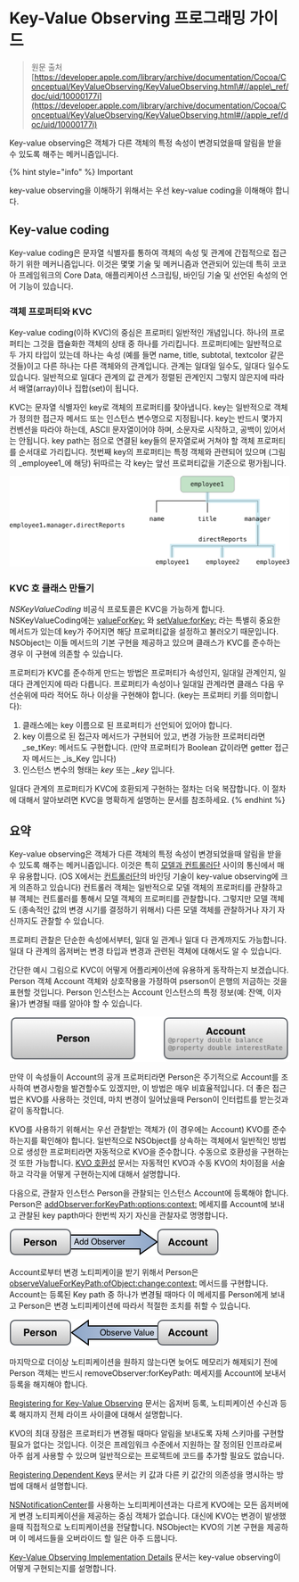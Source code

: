 # Key-Value Observing 프로그래밍 가이드

> 원문 출처  
> [https://developer.apple.com/library/archive/documentation/Cocoa/Conceptual/KeyValueObserving/KeyValueObserving.html\#//apple\_ref/doc/uid/10000177i](https://developer.apple.com/library/archive/documentation/Cocoa/Conceptual/KeyValueObserving/KeyValueObserving.html#//apple_ref/doc/uid/10000177i)

Key-value observing은 객체가 다른 객체의 특정 속성이 변경되었을때 알림을 받을 수 있도록 해주는 메커니즘입니다.

{% hint style="info" %}
Important

key-value observing을 이해하기 위해서는 우선 key-value coding을 이해해야 합니다.

## Key-value coding

Key-value coding은 문자열 식별자를 통하여 객체의 속성 및 관계에 간접적으로 접근하기 위한 메커니즘입니다. 이것은 몇몇 기술 및 메커니즘과 연관되어 있는데 특히 코코아 프레임워크의 Core Data, 애플리케이션 스크립팅, 바인딩 기술 및 선언된 속성의 언어 기능이 있습니다.

### 객체 프로퍼티와 KVC

Key-value coding\(이하 KVC\)의 중심은 프로퍼티 일반적인 개념입니다. 하나의 프로퍼티는 그것을 캡슐화한 객체의 상태 중 하나를 가리킵니다. 프로퍼티에는 일반적으로 두 가지 타입이 있는데 하나는 속성 \(예를 들면 name, title, subtotal, textcolor 같은 것들\)이고 다른 하나는 다른 객체와의 관계입니다. 관계는 일대일 일수도, 일대다 일수도 있습니다. 일반적으로 일대다 관계의 값 관계가 정렬된 관계인지 그렇지 않은지에 따라서 배열\(array\)이나 집합\(set\)이 됩니다.

KVC는 문자열 식별자인 key로 객체의 프로퍼티를 찾아냅니다. key는 일반적으로 객체가 정의한 접근자 메서드 또는 인스턴스 변수명으로 지정됩니다. key는 반드시 몇가지 컨벤션을 따라야 하는데, ASCII 문자열이어야 하며, 소문자로 시작하고, 공백이 있어서는 안됩니다. key path는 점으로 연결된 key들의 문자열로써 거쳐야 할 객체 프로퍼티를 순서대로 가리킵니다. 첫번째 key의 프로퍼티는 특정 객체와 관련되어 있으며 \(그림의 _employee1_에 해당\) 뒤따르는 각 key는 앞선 프로퍼티값을 기준으로 평가됩니다.

![](../.gitbook/assets/key_value_coding_2x.png)



### KVC 호 클래스 만들기

_NSKeyValueCoding_ 비공식 프로토콜은 KVC을 가능하게 합니다. NSKeyValueCoding에는 [valueForKey:](../etc/not-found.md) 와 [setValue:forKey:](../etc/not-found.md) 라는 특별히 중요한 메서드가 있는데 key가 주어지면 해당 프로퍼티값을 설정하고 불러오기 때문입니다. NSObject는 이들 메서드의 기본 구현을 제공하고 있으며 클래스가 KVC를 준수하는 경우 이 구현에 의존할 수 있습니다.

프로퍼티가 KVC를 준수하게 만드는 방법은 프로퍼티가 속성인지, 일대일 관계인지, 일대다 관계인지에 따라 다릅니다. 프로퍼티가 속성이나 일대일 관계라면 클래스 다음 우선순위에 따라 적어도 하나 이상을 구현해야 합니다. \(key는 프로퍼티 키를 의미합니다\):

1. 클래스에는 key 이름으로 된 프로퍼티가 선언되어 있어야 합니다.
2. key 이름으로 된 접근자 메서드가 구현되어 있고, 변경 가능한 프로퍼티라면 _se_tKey: 메서드도 구현합니다. \(만약 프로퍼티가 Boolean 값이라면 getter 접근자 메서드는 _is_Key 입니다\)
3. 인스턴스 변수의 형태는 _key_ 또는 _\_key_ 입니다.

일대다 관계의 프로퍼티가 KVC에 호환되게 구현하는 절차는 더욱 복잡합니다. 이 절차에 대해서 알아보려면 KVC을 명확하게 설명하는 문서를 참조하세요.
{% endhint %}

## 요약

Key-value observing은 객체가 다른 객체의 특정 속성이 변경되었을때 알림을 받을 수 있도록 해주는 메커니즘입니다. 이것은 특히 [모델과 컨트롤러단](../etc/not-found.md) 사이의 통신에서 매우 유용합니다. \(OS X에서는 [컨트롤러단](../etc/not-found.md)의 바인딩 기술이 key-value observing에 크게 의존하고 있습니다\) 컨트롤러 객체는 일반적으로 모델 객체의 프로퍼티를 관찰하고 뷰 객체는 컨트롤러를 통해서 모델 객체의 프로퍼티를 관찰합니다. 그렇지만 모델 객체도 \(종속적인 값의 변경 시기를 결정하기 위해서\) 다른 모델 객체를 관찰하거나 자기 자신까지도 관찰할 수 있습니다.

프로퍼티 관찰은 단순한 속성에서부터, 일대 일 관계나 일대 다 관계까지도 가능합니다. 일대 다 관계의 옵저버는 변경 타입과 변경과 관련된 객체에 대해서도 알 수 있습니다.

간단한 예시 그림으로 KVC이 어떻게 어플리케이션에 유용하게 동작하는지 보겠습니다. Person 객체 Account 객체와 상호작용을 가정하여 pserson이 은행의 저금하는 것을 표현할 것입니다. Person 인스턴스는 Account 인스턴스의 특정 정보\(예: 잔액, 이자율\)가 변경될 때를 알아야 할 수 있습니다.

![](../.gitbook/assets/kvo_objects_properties.png)



만약 이 속성들이 Account의 공개 프로퍼티라면 Person은 주기적으로 Account를 조사하여 변경사항을 발견할수도 있겠지만, 이 방법은 매우 비효율적입니다. 더 좋은 접근법은 KVO를 사용하는 것인데, 마치 변경이 일어났을때 Person이 인터럽트를 받는것과 같이 동작합니다.

KVO를 사용하기 위해서는 우선 관찰받는 객체가 \(이 경우에는 Account\) KVO를 준수하는지를 확인해야 합니다. 일반적으로 NSObject를 상속하는 객체에서 일반적인 방법으로 생성한 프로퍼티라면 자동적으로 KVO을 준수합니다. 수동으로 호환성을 구현하는 것 또한 가능합니다. [KVO 호환성](../etc/not-found.md) 문서는 자동적인 KVO과 수동 KVO의 차이점을 서술하고 각각을 어떻게 구현하는지에 대해서 설명합니다.

다음으로, 관찰자 인스턴스 Person을 관찰되는 인스턴스 Account에 등록해야 합니다. Person은 [addObserver:forKeyPath:options:context:](../etc/not-found.md) 메세지를 Account에 보내고 관찰된 key papth마다 한번씩 자기 자신을 관찰자로 명명합니다.

![](../.gitbook/assets/kvo_objects_add.png)

Account로부터 변경 노티피케이을 받기 위해서 Person은 [observeValueForKeyPath:ofObject:change:context:](../etc/not-found.md) 메서드를 구현합니다. Account는 등록된 Key path 중 하나가 변경될 때마다 이 메세지를 Person에게 보내고 Person은 변경 노티피케이션에 따라서 적절한 조치를 취할 수 있습니다.

![](../.gitbook/assets/kvo_objects_observe.png)

마지막으로 더이상 노티피케이션을 원하지 않는다면 늦어도 메모리가 해제되기 전에 Person 객체는 반드시 removeObserver:forKeyPath: 메세지를 Account에 보내서 등록을 해지해야 합니다.

[Registering for Key-Value Observing](../etc/not-found.md) 문서는 옵저버 등록, 노티피케이션 수신과 등록 해지까지 전체 라이프 사이클에 대해서 설명합니다.

KVO의 최대 장점은 프로퍼티가 변경될 때마다 알림을 보내도록 자체 스키마를 구현할 필요가 없다는 것입니다. 이것은 프레임워크 수준에서 지원하는 잘 정의된 인프라로써 아주 쉽게 사용할 수 있으며 일반적으로는 프로젝트에 코드를 추가할 필요도 없습니다.

[Registering Dependent Keys](../etc/not-found.md) 문서는 키 값과 다른 키 값간의 의존성을 명시하는 방법에 대해서 설명합니다.

[NSNotificationCenter](../etc/not-found.md)를 사용하는 노티피케이션과는 다르게 KVO에는 모든 옵저버에게 변경 노티피케이션을 제공하는 중심 객체가 없습니다. 대신에 KVO는 변경이 발생했을때 직접적으로 노티피케이션을 전달합니다. NSObject는 KVO의 기본 구현을 제공하며 이 메셔드들을 오버라이드 할 일은 아주 드뭅니다.

[Key-Value Observing Implementation Details](../etc/not-found.md) 문서는 key-value observing이 어떻게 구현되는지를 설명합니다.

